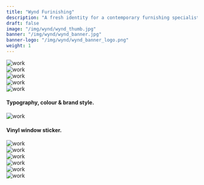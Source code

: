 ```yaml
---
title: "Wynd Furinishing"
description: "A fresh identity for a contemporary furnishing specialist."
draft: false
image: "/img/wynd/wynd_thumb.jpg"
banner: "/img/wynd/wynd_banner.jpg"
banner-logo: "/img/wynd/wynd_banner_logo.png"
weight: 1
---
```


<div class="row">
    <div class="col-sm-12">
        <img src="/img/wynd/wynd_type.jpg" alt="work" class="media-img project-img">
    </div>
</div>

<div class="row">
    <div class="col-sm-6">
        <img src="/img/wynd/wynd_photography1.jpg" alt="work" class="media-img project-img">
    </div>
    <div class="col-sm-6">
        <img src="/img/wynd/wynd_photography2.jpg" alt="work" class="media-img project-img">
    </div>
</div>

<div class="row">
    <div class="col-sm-6">
        <img src="/img/wynd/wynd_photography3.jpg" alt="work" class="media-img project-img">
    </div>
    <div class="col-sm-6">
        <img src="/img/wynd/wynd_photography4.jpg" alt="work" class="media-img project-img">
    </div>
</div>

<h4>Typography, colour & brand style.</h4>

<div class="row">
    <div class="col-sm-12">
        <img src="/img/wynd/wynd_sign2.jpg" alt="work" class="media-img project-img">
    </div>
</div>

<h4>Vinyl window sticker.</h4>

<div class="row">
    <div class="col-sm-12">
        <img src="/img/wynd/wynd_cover.jpg" alt="work" class="media-img project-img">
    </div>
</div>

<div class="row">
    <div class="col-sm-12">
        <img src="/img/wynd/wynd_mag1.jpg" alt="work" class="media-img project-img">
    </div>
</div>

<div class="row">
    <div class="col-sm-12">
        <img src="/img/wynd/wynd_mag2.jpg" alt="work" class="media-img project-img">
    </div>
</div>

<div class="row">
    <div class="col-sm-12">
        <img src="/img/wynd/wynd_mag3.jpg" alt="work" class="media-img project-img">
    </div>
</div>

<div class="row">
    <div class="col-sm-12">
        <img src="/img/wynd/wynd_web.jpg" alt="work" class="media-img project-img">
    </div>
</div>

<div class="row">
    <div class="col-sm-12">
        <img src="/img/wynd/wynd_cards.jpg" alt="work" class="media-img project-img">
    </div>
</div>
